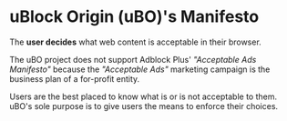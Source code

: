 # uBlock Origin (uBO)'s Manifesto

The **user decides** what web content is acceptable in their browser.

The uBO project does not support Adblock Plus' _"Acceptable Ads Manifesto"_ because the _"Acceptable Ads"_ marketing campaign is the business plan of a for-profit entity.

Users are the best placed to know what is or is not acceptable to them. uBO's sole purpose is to give users the means to enforce their choices.
